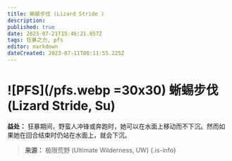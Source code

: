 ```yaml
---
title: 蜥蜴步伐 (Lizard Stride )
description: 
published: true
date: 2023-07-21T15:46:21.057Z
tags: 狂暴之力, pfs
editor: markdown
dateCreated: 2023-07-11T00:11:55.225Z
---
```


# ![PFS](/pfs.webp =30x30) 蜥蜴步伐 (Lizard Stride, Su)

**益处：** 狂暴期间，野蛮人冲锋或奔跑时，她可以在水面上移动而不下沉。然而如果她在回合结束时仍站在水面上，就会下沉。

> **来源：** 极限荒野 (Ultimate Wilderness, UW)
{.is-info}
